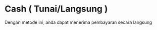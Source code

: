 
# Cash ( Tunai/Langsung )

 <Badge text="Goal"/> Dengan metode ini, anda dapat menerima pembayaran secara langsung

